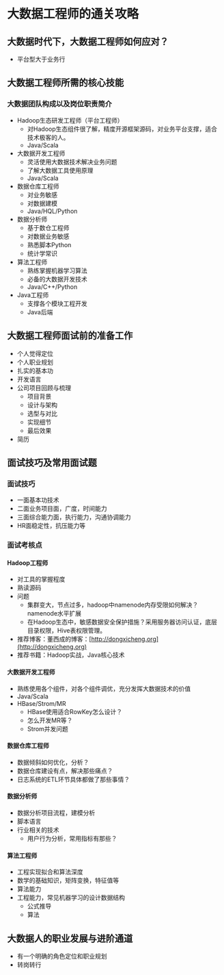 # 大数据工程师的通关攻略

## 大数据时代下，大数据工程师如何应对？

- 平台型大于业务行

## 大数据工程师所需的核心技能

### 大数据团队构成以及岗位职责简介

- Hadoop生态研发工程师（平台工程师）
  - 对Hadoop生态组件很了解，精度开源框架源码，对业务平台支撑，适合技术极客的人。
  - Java/Scala
- 大数据开发工程师
  - 灵活使用大数据技术解决业务问题
  - 了解大数据工具使用原理
  - Java/Scala
- 数据仓库工程师
  - 对业务敏感
  - 对数据建模
  - Java/HQL/Python
- 数据分析师
  - 基于数仓工程师
  - 对数据业务敏感
  - 熟悉脚本Python
  - 统计学常识
- 算法工程师
  - 熟练掌握机器学习算法
  - 必备的大数据开发技术
  - Java/C++/Python
- Java工程师
  - 支撑各个模块工程开发
  - Java后端

## 大数据工程师面试前的准备工作

- 个人觉得定位
- 个人职业规划
- 扎实的基本功
- 开发语言
- 公司项目回顾与梳理
  - 项目背景
  - 设计与架构
  - 选型与对比
  - 实现细节
  - 最后效果
- 简历

## 面试技巧及常用面试题

### 面试技巧

- 一面基本功技术
- 二面业务项目面，广度，时间能力
- 三面综合能力面，执行能力，沟通协调能力
- HR面稳定性，抗压能力等

### 面试考核点

#### Hadoop工程师

- 对工具的掌握程度
- 熟读源码
- 问题
  - 集群变大，节点过多，hadoop中namenode内存受限如何解决？namenode水平扩展
  - 在Hadoop生态中，敏感数据安全保护措施？采用服务器访问认证，底层目录权限，Hive表权限管理。
- 推荐博客：董西成的博客：[http://dongxicheng.org](http://dongxicheng.org)
- 推荐书籍：Hadoop实战，Java核心技术

#### 大数据开发工程师

- 熟练使用各个组件，对各个组件调优，充分发挥大数据技术的价值
- Java/Scala
- HBase/Strom/MR
  - HBase使用适合RowKey怎么设计？
  - 怎么开发MR等？
  - Strom并发问题

#### 数据仓库工程师

- 数据倾斜如何优化，分析？
- 数据仓库建设有点，解决那些痛点？
- 日志系统的ETL环节具体都做了那些事情？

#### 数据分析师

- 数据分析项目流程，建模分析
- 脚本语言
- 行业相关的技术
  - 用户行为分析，常用指标有那些？

#### 算法工程师

- 工程实现拟合和算法深度
- 数学的基础知识，矩阵变换，特征值等
- 算法能力
- 工程能力，常见机器学习的设计数据结构
  - 公式推导
  - 算法

## 大数据人的职业发展与进阶通道

- 有一个明确的角色定位和职业规划
- 转岗转行